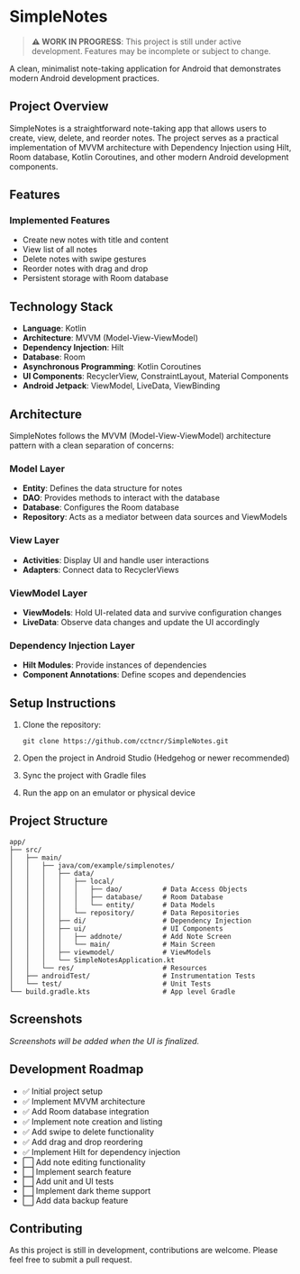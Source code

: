# SimpleNotes

> **⚠️ WORK IN PROGRESS**: This project is still under active development. Features may be incomplete or subject to change.

A clean, minimalist note-taking application for Android that demonstrates modern Android development practices.

## Project Overview

SimpleNotes is a straightforward note-taking app that allows users to create, view, delete, and reorder notes. The project serves as a practical implementation of MVVM architecture with Dependency Injection using Hilt, Room database, Kotlin Coroutines, and other modern Android development components.

## Features

### Implemented Features
- Create new notes with title and content
- View list of all notes
- Delete notes with swipe gestures
- Reorder notes with drag and drop
- Persistent storage with Room database

## Technology Stack

- **Language**: Kotlin
- **Architecture**: MVVM (Model-View-ViewModel)
- **Dependency Injection**: Hilt
- **Database**: Room
- **Asynchronous Programming**: Kotlin Coroutines
- **UI Components**: RecyclerView, ConstraintLayout, Material Components
- **Android Jetpack**: ViewModel, LiveData, ViewBinding

## Architecture

SimpleNotes follows the MVVM (Model-View-ViewModel) architecture pattern with a clean separation of concerns:

### Model Layer
- **Entity**: Defines the data structure for notes
- **DAO**: Provides methods to interact with the database
- **Database**: Configures the Room database
- **Repository**: Acts as a mediator between data sources and ViewModels

### View Layer
- **Activities**: Display UI and handle user interactions
- **Adapters**: Connect data to RecyclerViews

### ViewModel Layer
- **ViewModels**: Hold UI-related data and survive configuration changes
- **LiveData**: Observe data changes and update the UI accordingly

### Dependency Injection Layer
- **Hilt Modules**: Provide instances of dependencies
- **Component Annotations**: Define scopes and dependencies

## Setup Instructions

1. Clone the repository:
   ```
   git clone https://github.com/cctncr/SimpleNotes.git
   ```

2. Open the project in Android Studio (Hedgehog or newer recommended)

3. Sync the project with Gradle files

4. Run the app on an emulator or physical device

## Project Structure

```
app/
├── src/
│   ├── main/
│   │   ├── java/com/example/simplenotes/
│   │   │   ├── data/
│   │   │   │   ├── local/
│   │   │   │   │   ├── dao/          # Data Access Objects
│   │   │   │   │   ├── database/     # Room Database
│   │   │   │   │   └── entity/       # Data Models
│   │   │   │   └── repository/       # Data Repositories
│   │   │   ├── di/                   # Dependency Injection
│   │   │   ├── ui/                   # UI Components
│   │   │   │   ├── addnote/          # Add Note Screen
│   │   │   │   └── main/             # Main Screen
│   │   │   ├── viewmodel/            # ViewModels
│   │   │   └── SimpleNotesApplication.kt
│   │   └── res/                      # Resources
│   ├── androidTest/                  # Instrumentation Tests
│   └── test/                         # Unit Tests
└── build.gradle.kts                  # App level Gradle
```

## Screenshots

_Screenshots will be added when the UI is finalized._

## Development Roadmap

- ✅ Initial project setup
- ✅ Implement MVVM architecture
- ✅ Add Room database integration
- ✅ Implement note creation and listing
- ✅ Add swipe to delete functionality
- ✅ Add drag and drop reordering
- ✅ Implement Hilt for dependency injection
- ⬜ Add note editing functionality
- ⬜ Implement search feature
- ⬜ Add unit and UI tests
- ⬜ Implement dark theme support
- ⬜ Add data backup feature

## Contributing

As this project is still in development, contributions are welcome. Please feel free to submit a pull request.